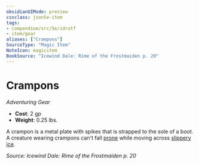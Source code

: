 ```yaml
---
obsidianUIMode: preview
cssclass: json5e-item
tags:
- compendium/src/5e/idrotf
- item/gear
aliases: ["Crampons"]
SourceType: "Magic Item"
NoteIcon: magicitem
BookSource: "Icewind Dale: Rime of the Frostmaiden p. 20"
---
```

# Crampons
*Adventuring Gear*  

- **Cost**: 2 gp
- **Weight**: 0.25 lbs.

A crampon is a metal plate with spikes that is strapped to the sole of a boot. A creature wearing crampons can't fall [prone](/2-Mechanics/CLI/rules/conditions.md#prone) while moving across [slippery ice](/2-Mechanics/CLI/traps-hazards/slippery-ice.md).

*Source: Icewind Dale: Rime of the Frostmaiden p. 20*